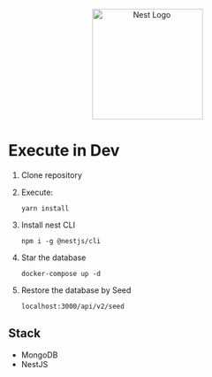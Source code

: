 <p align="center">
  <a href="http://nestjs.com/" target="blank"><img src="https://nestjs.com/img/logo-small.svg" width="200" alt="Nest Logo" /></a>
</p>

# Execute in Dev

1. Clone repository
1. Execute:

   ```
   yarn install
   ```

1. Install nest CLI

   ```
   npm i -g @nestjs/cli
   ```

1. Star the database

   ```
   docker-compose up -d
   ```

1. Restore the database by Seed
   ```
   localhost:3000/api/v2/seed
   ```

## Stack

- MongoDB
- NestJS

